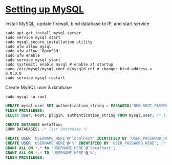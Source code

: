 # [Setting up MySQL](https://support.rackspace.com/how-to/install-mysql-server-on-the-ubuntu-operating-system/)

Install MySQL, update firewall, bind database to IP, and start service
```
sudo apt-get install mysql-server
sudo service mysql start
sudo mysql_secure_installation utility
sudo ufw allow mysql
sudo ufw allow 'OpenSSH'
sudo ufw enable
sudo service mysql start
sudo systemctl enable mysql # enable at startup
nano /etc/mysql/mysql.conf.d/mysqld.cnf # change: bind-address = 0.0.0.0
sudo service mysql restart
```

Create MySQL user & database
```
sudo mysql -u root
```
```SQL
UPDATE mysql.user SET authentication_string = PASSWORD('NEW_ROOT_PASSWORD_HERE') WHERE User = 'root';
FLUSH PRIVILEGES;
SELECT User, Host, plugin, authentication_string FROM mysql.user; /* list users */

CREATE DATABASE metaflow;
SHOW DATABASES; /* list databases */

CREATE USER 'USERNAME_HERE'@'localhost' IDENTIFIED BY 'USER_PASSWORD_HERE';
CREATE USER 'USERNAME_HERE'@'%' IDENTIFIED BY 'USER_PASSWORD_HERE'; /* make user available remote */
GRANT ALL ON *.* to 'USERNAME_HERE'@'localhost';
GRANT ALL ON *.* TO 'USERNAME_HERE'@'%';
FLUSH PRIVILEGES;
```